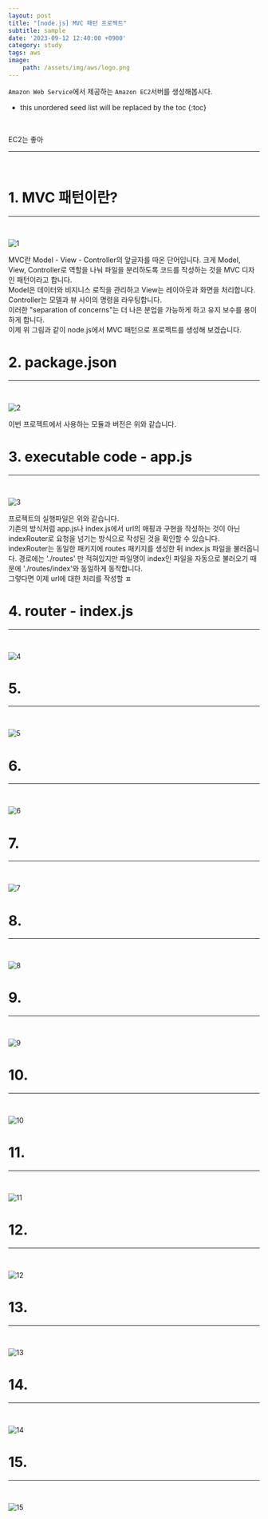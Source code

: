 ```yaml
---
layout: post
title: "[node.js] MVC 패턴 프로젝트"
subtitle: sample
date: '2023-09-12 12:40:00 +0900'
category: study
tags: aws
image:
    path: /assets/img/aws/logo.png
---
```


`Amazon Web Service`에서 제공하는 `Amazon EC2`서버를 생성해봅시다.

<!--more-->

* this unordered seed list will be replaced by the toc
{:toc}
<br>

EC2는 좋아

---
<br>

# 1. MVC 패턴이란?
---
<br>

![1](/assets/img/aws/2023-09-12-[AWS]_Amazon_EC2_생성하기/1.png)
<br>

MVC란 Model - View - Controller의 앞글자를 따온 단어입니다. 크게 Model, View, Controller로 역할을 나눠 파일을 분리하도록 코드를 작성하는 것을 MVC 디자인 패턴이라고 합니다.<br>
Model은 데이터와 비지니스 로직을 관리하고 View는 레이아웃과 화면을 처리합니다. Controller는 모델과 뷰 사이의 명령을 라우팅합니다.<br>
이러한 "separation of concerns"는 더 나은 분업을 가능하게 하고 유지 보수를 용이하게 합니다.<br>
이제 위 그림과 같이 node.js에서 MVC 패턴으로 프로젝트를 생성해 보겠습니다.<br>


# 2. package.json
---
<br>

![2](/assets/img/aws/2023-09-12-[AWS]_Amazon_EC2_생성하기/2.png)
<br>

이번 프로젝트에서 사용하는 모듈과 버전은 위와 같습니다.<br>

# 3. executable code - app.js
---
<br>

![3](/assets/img/aws/2023-09-12-[AWS]_Amazon_EC2_생성하기/3.png)
<br>

프로젝트의 실행파일은 위와 같습니다.<br>
기존의 방식처럼 app.js나 index.js에서 url의 매핑과 구현을 작성하는 것이 아닌 indexRouter로 요청을 넘기는 방식으로 작성된 것을 확인할 수 있습니다.<br>
indexRouter는 동일한 패키지에 routes 패키지를 생성한 뒤 index.js 파일을 불러옵니다. 경로에는 './routes' 만 적혀있지만 파일명이 index인 파일을 자동으로 불러오기 때문에 './routes/index'와 동일하게 동작합니다.<br>
그렇다면 이제 url에 대한 처리를 작성할 ㅍ


# 4. router - index.js
---
<br>

![4](/assets/img/aws/2023-09-12-[AWS]_Amazon_EC2_생성하기/4.png)
<br>




# 5. 
---
<br>

![5](/assets/img/aws/2023-09-12-[AWS]_Amazon_EC2_생성하기/5.png)
<br>



# 6. 
---
<br>

![6](/assets/img/aws/2023-09-12-[AWS]_Amazon_EC2_생성하기/6.png)
<br>



# 7. 
---
<br>

![7](/assets/img/aws/2023-09-12-[AWS]_Amazon_EC2_생성하기/7.png)
<br>



# 8. 
---
<br>

![8](/assets/img/aws/2023-09-12-[AWS]_Amazon_EC2_생성하기/8.png)
<br>




# 9. 
---
<br>

![9](/assets/img/aws/2023-09-12-[AWS]_Amazon_EC2_생성하기/9.png)
<br>



# 10. 
---
<br>

![10](/assets/img/aws/2023-09-12-[AWS]_Amazon_EC2_생성하기/10.png)
<br>



# 11. 
---
<br>

![11](/assets/img/aws/2023-09-12-[AWS]_Amazon_EC2_생성하기/11.png)
<br>



# 12. 
---
<br>

![12](/assets/img/aws/2023-09-12-[AWS]_Amazon_EC2_생성하기/12.png)
<br>



# 13. 
---
<br>

![13](/assets/img/aws/2023-09-12-[AWS]_Amazon_EC2_생성하기/13.png)
<br>



# 14. 
---
<br>

![14](/assets/img/aws/2023-09-12-[AWS]_Amazon_EC2_생성하기/14.png)
<br>



# 15. 
---
<br>

![15](/assets/img/aws/2023-09-12-[AWS]_Amazon_EC2_생성하기/15.png)
<br>


